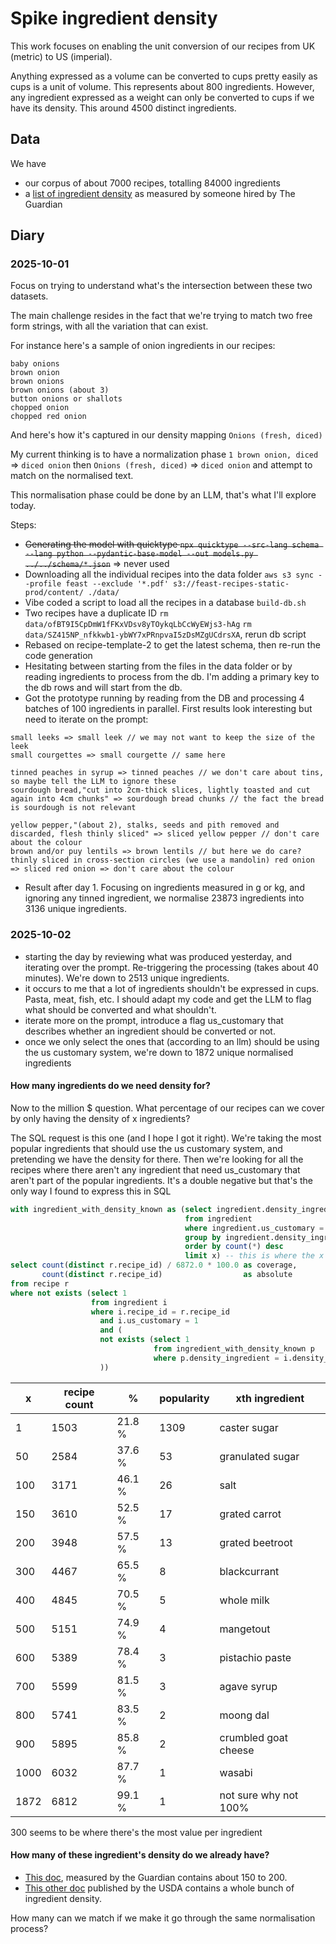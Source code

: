 # Spike ingredient density

This work focuses on enabling the unit conversion of our recipes from UK (metric) to US (imperial).

Anything expressed as a volume can be converted to cups pretty easily as cups is a unit of volume. This represents about 800 ingredients.
However, any ingredient expressed as a weight can only be converted to cups if we have its density. This around 4500 distinct ingredients.

## Data

We have
- our corpus of about 7000 recipes, totalling 84000 ingredients
- a [list of ingredient density](https://docs.google.com/spreadsheets/d/1XGVOonMclR14JOS7tfwfd772tr8k9V7CYsrAay6Uz4g/edit?gid=0#gid=0) as measured by someone hired by The Guardian


## Diary
### 2025-10-01

Focus on trying to understand what's the intersection between these two datasets.

The main challenge resides in the fact that we're trying to match two free form strings, with all the variation that can exist.

For instance here's a sample of onion ingredients in our recipes:

```
baby onions
brown onion
brown onions
brown onions (about 3)
button onions or shallots
chopped onion
chopped red onion
```

And here's how it's captured in our density mapping `Onions (fresh, diced)`

My current thinking is to have a normalization  phase `1 brown onion, diced` => `diced onion` then `Onions (fresh, diced)` => `diced onion` and attempt to match on the normalised text.

This normalisation phase could be done by an LLM, that's what I'll explore today.

Steps:
- ~~Generating the model with quicktype `npx quicktype --src-lang schema --lang python --pydantic-base-model --out models.py ../../schema/*.json`~~ => never used
- Downloading all the individual recipes into the data folder `aws s3 sync --profile feast --exclude '*.pdf' s3://feast-recipes-static-prod/content/ ./data/`
- Vibe coded a script to load all the recipes in a database `build-db.sh`
- Two recipes have a duplicate ID `rm data/ofBT9I5CpDmW1fFKxVDsv8yTOykqLbCcWyEWjs3-hAg` `rm data/SZ415NP_nfkkwb1-ybWY7xPRnpvaI5zDsMZgUCdrsXA`, rerun db script
- Rebased on recipe-template-2 to get the latest schema, then re-run the code generation
- Hesitating between starting from the files in the data folder or by reading ingredients to process from the db. I'm adding a primary key to the db rows and will start from the db.
- Got the prototype running by reading from the DB and processing 4 batches of 100 ingredients in parallel. First results look interesting but need to iterate on the prompt:
```
small leeks => small leek // we may not want to keep the size of the leek
small courgettes => small courgette // same here

tinned peaches in syrup => tinned peaches // we don't care about tins, so maybe tell the LLM to ignore these
sourdough bread,"cut into 2cm-thick slices, lightly toasted and cut again into 4cm chunks" => sourdough bread chunks // the fact the bread is sourdough is not relevant

yellow pepper,"(about 2), stalks, seeds and pith removed and discarded, flesh thinly sliced" => sliced yellow pepper // don't care about the colour
brown and/or puy lentils => brown lentils // but here we do care?
thinly sliced in cross-section circles (we use a mandolin) red onion => sliced red onion => don't care about the colour

```
- Result after day 1. Focusing on ingredients measured in g or kg, and ignoring any tinned ingredient, we normalise 23873 ingredients into 3136 unique ingredients.

### 2025-10-02
- starting the day by reviewing what was produced yesterday, and iterating over the prompt. Re-triggering the processing (takes about 40 minutes). We're down to 2513 unique ingredients.
- it occurs to me that a lot of ingredients shouldn't be expressed in cups. Pasta, meat, fish, etc. I should adapt my code and get the LLM to flag what should be converted and what shouldn't.
- iterate more on the prompt, introduce a flag us_customary that describes whether an ingredient should be converted or not.
- once we only select the ones that (according to an llm) should be using the us customary system, we're down to 1872 unique normalised ingredients

#### How many ingredients do we need density for?
Now to the million $ question. What percentage of our recipes can we cover by only having the density of x ingredients?

The SQL request is this one (and I hope I got it right).
We're taking the most popular ingredients that should use the us customary system, and pretending we have the density for there.
Then we're looking for all the recipes where there aren't any ingredient that need us_customary that aren't part of the popular ingredients. 
It's a double negative but that's the only way I found to express this in SQL

```sql
with ingredient_with_density_known as (select ingredient.density_ingredient, count(*)
                                       from ingredient
                                       where ingredient.us_customary = 1
                                       group by ingredient.density_ingredient
                                       order by count(*) desc
                                       limit x) -- this is where the x variable is
select count(distinct r.recipe_id) / 6872.0 * 100.0 as coverage,
       count(distinct r.recipe_id)                  as absolute
from recipe r
where not exists (select 1
                  from ingredient i
                  where i.recipe_id = r.recipe_id
                    and i.us_customary = 1
                    and (
                    not exists (select 1
                                from ingredient_with_density_known p
                                where p.density_ingredient = i.density_ingredient)
                    ))
```

| x    |recipe count|      % | popularity | xth ingredient        |
|------|------------|--------|------------|-----------------------|
|    1 |       1503 | 21.8 % |       1309 | caster sugar          |
|   50 |       2584 | 37.6 % |         53 | granulated sugar      |
|  100 |       3171 | 46.1 % |         26 | salt                  | <- salt not well normalised
|  150 |       3610 | 52.5 % |         17 | grated carrot         |
|  200 |       3948 | 57.5 % |         13 | grated beetroot       |
|  300 |       4467 | 65.5 % |          8 | blackcurrant          |
|  400 |       4845 | 70.5 % |          5 | whole milk            |
|  500 |       5151 | 74.9 % |          4 | mangetout             |
|  600 |       5389 | 78.4 % |          3 | pistachio paste       |
|  700 |       5599 | 81.5 % |          3 | agave syrup           |
|  800 |       5741 | 83.5 % |          2 | moong dal             |
|  900 |       5895 | 85.8 % |          2 | crumbled goat cheese  |
| 1000 |       6032 | 87.7 % |          1 | wasabi                |
| 1872 |       6812 | 99.1 % |          1 | not sure why not 100% |

300 seems to be where there's the most value per ingredient

#### How many of these ingredient's density do we already have?

- [This doc](https://docs.google.com/spreadsheets/d/1XGVOonMclR14JOS7tfwfd772tr8k9V7CYsrAay6Uz4g/edit?gid=0#gid=0), measured by the Guardian contains about 150 to 200. 
- [This other doc](https://www.fao.org/4/ap815e/ap815e.pdf) published by the USDA contains a whole bunch of ingredient density.

How many can we match if we make it go through the same normalisation process?
